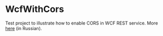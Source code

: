 # WcfWithCors

Test project to illustrate how to enable CORS in WCF REST service.
More [here](https://redmanmale.github.io/wcf-with-cors) (in Russian).
